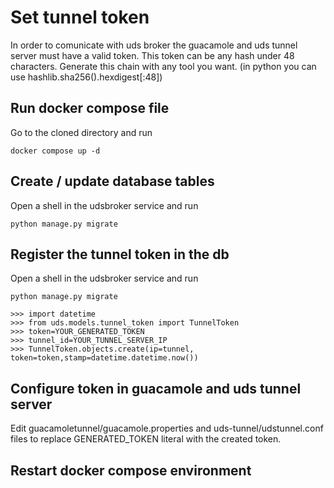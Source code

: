 # Set tunnel token 

In order to comunicate with uds broker the guacamole and uds tunnel server must have a valid token.
This token can be any hash under 48 characters.  Generate this chain with any tool you want.
(in python you can use hashlib.sha256().hexdigest[:48])

## Run docker compose file

Go to the cloned directory and run 
```
docker compose up -d
```

## Create / update database tables

Open a shell in the udsbroker service and run
```
python manage.py migrate
```

## Register the tunnel token in the db

Open a shell in the udsbroker service and run
```
python manage.py migrate

>>> import datetime
>>> from uds.models.tunnel_token import TunnelToken
>>> token=YOUR_GENERATED_TOKEN
>>> tunnel_id=YOUR_TUNNEL_SERVER_IP
>>> TunnelToken.objects.create(ip=tunnel, token=token,stamp=datetime.datetime.now())
```

## Configure token in guacamole and uds tunnel server

Edit guacamoletunnel/guacamole.properties and uds-tunnel/udstunnel.conf files to replace GENERATED_TOKEN
literal with the created token.

## Restart docker compose environment
